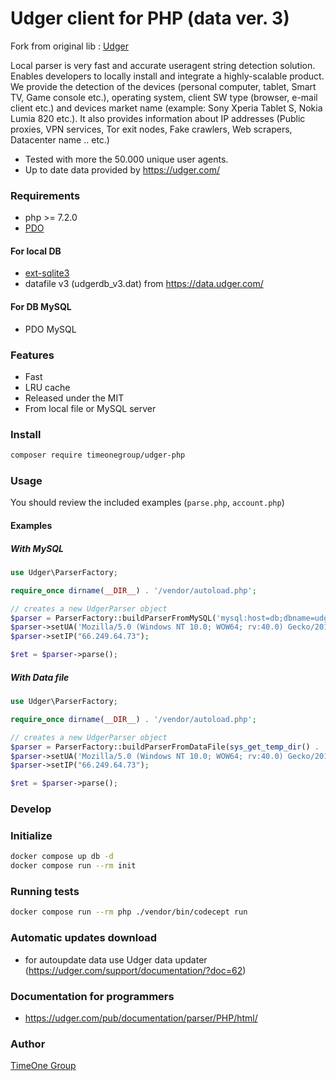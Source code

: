 # Udger client for PHP (data ver. 3)

Fork from original lib : [Udger](https://github.com/udger/udger-php)

Local parser is very fast and accurate useragent string detection solution. Enables developers to locally install and integrate a highly-scalable product.
We provide the detection of the devices (personal computer, tablet, Smart TV, Game console etc.), operating system, client SW type (browser, e-mail client etc.)
and devices market name (example: Sony Xperia Tablet S, Nokia Lumia 820 etc.).
It also provides information about IP addresses (Public proxies, VPN services, Tor exit nodes, Fake crawlers, Web scrapers, Datacenter name .. etc.)

- Tested with more the 50.000 unique user agents.
- Up to date data provided by https://udger.com/

### Requirements
- php >= 7.2.0
- [PDO](https://www.php.net/manual/en/book.pdo.php)
   
#### For local DB
- [ext-sqlite3](https://php.net/manual/en/book.sqlite3.php)
- datafile v3 (udgerdb_v3.dat) from https://data.udger.com/

#### For DB MySQL
- PDO MySQL

### Features
- Fast
- LRU cache
- Released under the MIT
- From local file or MySQL server

### Install

```bash
composer require timeonegroup/udger-php
````

### Usage
You should review the included examples (`parse.php`, `account.php`)

#### Examples

##### With MySQL
```php
use Udger\ParserFactory;

require_once dirname(__DIR__) . '/vendor/autoload.php';

// creates a new UdgerParser object
$parser = ParserFactory::buildParserFromMySQL('mysql:host=db;dbname=udger;charset=UTF8', 'udger', 'udger');
$parser->setUA('Mozilla/5.0 (Windows NT 10.0; WOW64; rv:40.0) Gecko/20100101 Firefox/40.0');
$parser->setIP("66.249.64.73");

$ret = $parser->parse();
```

##### With Data file
```php
use Udger\ParserFactory;

require_once dirname(__DIR__) . '/vendor/autoload.php';

// creates a new UdgerParser object
$parser = ParserFactory::buildParserFromDataFile(sys_get_temp_dir() . '/udgercache/udgerdb_v3.dat');
$parser->setUA('Mozilla/5.0 (Windows NT 10.0; WOW64; rv:40.0) Gecko/20100101 Firefox/40.0');
$parser->setIP("66.249.64.73");

$ret = $parser->parse();
```

### Develop

### Initialize

```bash
docker compose up db -d
docker compose run --rm init
```

### Running tests  
```bash
docker compose run --rm php ./vendor/bin/codecept run
```

### Automatic updates download
- for autoupdate data use Udger data updater (https://udger.com/support/documentation/?doc=62)

### Documentation for programmers
- https://udger.com/pub/documentation/parser/PHP/html/

### Author
[TimeOne Group](https://www.timeonegroup.com)
